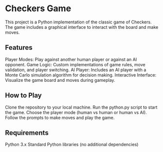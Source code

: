 # Checkers Game

This project is a Python implementation of the classic game of Checkers. The game includes a graphical interface to interact with the board and make moves.

## Features
Player Modes: Play against another human player or against an AI opponent.
Game Logic: Custom implementations of game rules, move validation, and player switching.
AI Player: Includes an AI player with a Monte Carlo simulation algorithm for decision making.
Interactive Interface: Visualize the game board and moves during gameplay.

## How to Play
Clone the repository to your local machine.
Run the python.py script to start the game.
Choose the player mode (human vs human or human vs AI).
Follow the prompts to make moves and play the game.

## Requirements
Python 3.x
Standard Python libraries (no additional dependencies)
